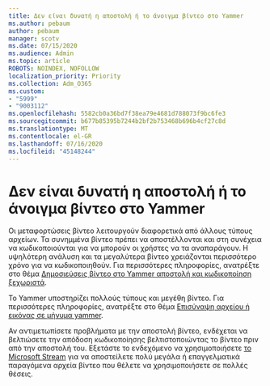 ```yaml
---
title: Δεν είναι δυνατή η αποστολή ή το άνοιγμα βίντεο στο Yammer
ms.author: pebaum
author: pebaum
manager: scotv
ms.date: 07/15/2020
ms.audience: Admin
ms.topic: article
ROBOTS: NOINDEX, NOFOLLOW
localization_priority: Priority
ms.collection: Adm_O365
ms.custom:
- "5999"
- "9003112"
ms.openlocfilehash: 5582cb0a36bd7f38ea79e4681d788073f9bc6fe3
ms.sourcegitcommit: b677b85395b7244b2bf2b753468b696b4cf27c8d
ms.translationtype: MT
ms.contentlocale: el-GR
ms.lasthandoff: 07/16/2020
ms.locfileid: "45148244"
---
```

# <a name="unable-to-upload-or-open-video-on-yammer"></a>Δεν είναι δυνατή η αποστολή ή το άνοιγμα βίντεο στο Yammer

Οι μεταφορτώσεις βίντεο λειτουργούν διαφορετικά από άλλους τύπους αρχείων. Τα συνημμένα βίντεο πρέπει να αποστέλλονται και στη συνέχεια να κωδικοποιούνται για να μπορούν οι χρήστες να τα αναπαράγουν. Η υψηλότερη ανάλυση και τα μεγαλύτερα βίντεο χρειάζονται περισσότερο χρόνο για να κωδικοποιηθούν. Για περισσότερες πληροφορίες, ανατρέξτε στο θέμα [Δημοσιεύσεις βίντεο στο Yammer αποστολή και κωδικοποίηση ξεχωριστά](https://support.microsoft.com/office/video-posts-in-yammer-upload-and-encode-separately-5b3a348e-3a0a-4c4b-95b1-eabdf245ba25).   

Το Yammer υποστηρίζει πολλούς τύπους και μεγέθη βίντεο. Για περισσότερες πληροφορίες, ανατρέξτε στο θέμα [Επισύναψη αρχείου ή εικόνας σε μήνυμα yammer](https://support.microsoft.com/office/attach-a-file-or-image-to-a-yammer-message-f576d4d1-ad66-4ce4-9c43-46cf75978dbf).   

Αν αντιμετωπίσετε προβλήματα με την αποστολή βίντεο, ενδέχεται να βελτιώσετε την απόδοση κωδικοποίησης βελτιστοποιώντας το βίντεο πριν από την αποστολή του. Εξετάστε το ενδεχόμενο να χρησιμοποιήσετε [το Microsoft Stream](https://docs.microsoft.com/stream/overview) για να αποστείλετε πολύ μεγάλα ή επαγγελματικά παραγόμενα αρχεία βίντεο που θέλετε να χρησιμοποιήσετε σε πολλές θέσεις.